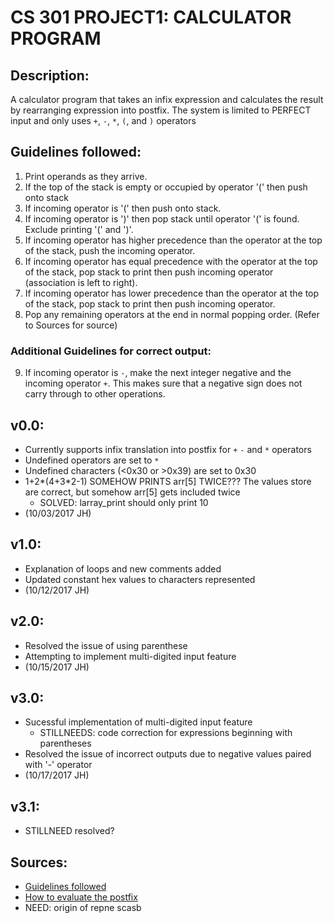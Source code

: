 # CS 301 PROJECT1: CALCULATOR PROGRAM

## Description: 	
A calculator program that takes an infix expression and calculates the result by rearranging expression into postfix. The system is limited to PERFECT input and only uses `+`, `-`, `*`, `(`, and `)` operators

## Guidelines followed:
1. Print operands as they arrive.
2. If the top of the stack is empty or occupied by operator '(' then push onto stack
3. If incoming operator is '(' then push onto stack.
4. If incoming operator is ')' then pop stack until operator '(' is found. Exclude printing '(' and ')'.
5. If incoming operator has higher precedence than the operator at the top of the stack, push the incoming operator.
6. If incoming operator has equal precedence with the operator at the top of the stack, pop stack to print then push incoming operator (association is left to right).
7. If incoming operator has lower precedence than the operator at the top of the stack, pop stack to print then push incoming operator.
8. Pop any remaining operators at the end in normal popping order.
(Refer to Sources for source)

### Additional Guidelines for correct output:
9. If incoming operator is `-`, make the next integer negative and the incoming operator `+`. This makes sure that a negative sign does not carry through to other operations.

## v0.0:
- Currently supports infix translation into postfix for `+` `-` and `*` operators
- Undefined operators are set to `*`
- Undefined characters (<0x30 or >0x39) are set to 0x30
- 1+2\*(4+3\*2-1) SOMEHOW PRINTS arr[5] TWICE??? The values store are correct, but somehow arr[5] gets included twice
	- SOLVED: larray_print should only print 10
- (10/03/2017 JH)

## v1.0:
- Explanation of loops and new comments added
- Updated constant hex values to characters represented
- (10/12/2017 JH)

## v2.0:
- Resolved the issue of using parenthese
- Attempting to implement multi-digited input feature
- (10/15/2017 JH)

## v3.0:
- Sucessful implementation of multi-digited input feature
	- STILLNEEDS: code correction for expressions beginning with parentheses
- Resolved the issue of incorrect outputs due to negative values paired with '-' operator
- (10/17/2017 JH)

## v3.1:
- STILLNEED resolved?

## Sources:
- [Guidelines followed](http://csis.pace.edu/~wolf/CS122/infix-postfix.htm)
- [How to evaluate the postfix](http://scriptasylum.com/tutorials/infix_postfix/algorithms/postfix-evaluation/)
- NEED: origin of repne scasb
